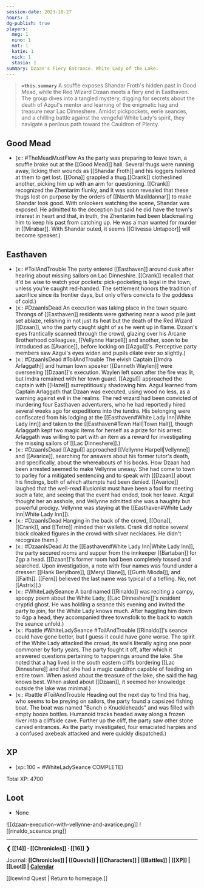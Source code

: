 ```yaml
---
session-date: 2023-10-27
hours: 3
dg-publish: true
players: 
  meg: 1
  nino: 1
  mat: 1
  katie: 1
  nick: 1
  stasia: 1
summary: Dzaan's Fiery Entrance. White Lady of the Lake.
---
```


> **`=this.summary`**
> A scuffle exposes Shandar Froth's hidden past in Good Mead, while the Red Wizard Dzaan meets a fiery end in Easthaven. The group dives into a tangled mystery, digging for secrets about the death of Azgul's mentor and learning of the enigmatic hag and treasure near Lac Dinneshere. Amidst pickpockets, eerie seances, and a chilling battle against the vengeful White Lady's spirit, they navigate a perilous path toward the Cauldron of Plenty.

## Good Mead
- (x:: #TheMeadMustFlow As the party was preparing to leave town, a scuffle broke out at the [[Good Mead]] hall. Several thugs were running away, licking their wounds as [[Shandar Froth]] and his loggers hollered at them to get lost. [[Oona]] grappled a thug.[[Crank]] clotheslined another, picking him up with an arm for questioning. [[Crank]] recognized the Zhentarim flunky, and it was soon revealed that these thugs lost on purpose by the orders of [[Naerth Maxildannar]] to make Shandar look good. With onlookers watching the scene, Shandar was exposed. He admitted to the deception but said he did have the town's interest in heart and that, in truth, the Zhentarim had been blackmailing him to keep his past from catching up. He was a man wanted for murder in [[Mirabar]]. With Shandar outed, it seems [[Olivessa Untapoor]] will become speaker.)
## Easthaven
- (x:: #ToilAndTrouble The party entered [[Easthaven]] around dusk after hearing about missing sailors on Lac Dinneshire. [[Crank]] recalled that it'd be wise to watch your pockets: pick-pocketing is legal in the town, unless you're caught red-handed. The settlement honors the tradition of sacrifice since its frontier days, but only offers convicts to the goddess of cold.)
- (x:: #DzaanIsDead An execution was taking place in the town square. Throngs of [[Easthaven]] residents were gathering near a wood pile just set ablaze, relishing in not just its heat but the death of the Red Wizard [[Dzaan]], who the party caught sight of as he went up in flame. Dzaan's eyes frantically scanned through the crowd, glazing over his Arcane Brotherhood colleagues, [[Vellynne Harpell]] and another, soon to be introduced as [[Avarice]], before locking on [[Azgul]]'s. Perceptive party members saw Azgul's eyes widen and pupils dilate ever so slightly.)
- (x:: #DzaanIsDead #ToilAndTrouble The elvish Captain [[Imdra Arlaggath]] and human town speaker [[Danneth Waylen]] were overseeing [[Dzaan]]'s execution. Waylen left soon after the fire was lit, but Imdra remained with her town guard. [[Azgul]] approached the captain with [[Hazel]] surreptitiously shadowing him. Azgul learned from Captain Arlaggath that Dzaan was executed, using wood no less, as a warning against evil in the realms. The red wizard had been convicted of murdering four Easthaven adventurers, who he had reportedly hired several weeks ago for expeditions into the tundra. His belonging were confiscated from his lodging at the [[Easthaven#White Lady Inn|White Lady Inn]] and taken to the [[Easthaven#Town Hall|Town Hall]], though Arlaggath kept two magic items for herself as a prize for his arrest. Arlaggath was willing to part with an item as a reward for investigating the missing sailors of [[Lac Dinneshere]].)
- (x:: #DzaanIsDead [[Azgul]] approached [[Vellynne Harpell|Vellynne]] and [[Avarice]], searching for answers about his former tutor's death, and specifically, about the whereabouts of his books. How Dzaan had been arrested seemed to make Vellynne uneasy. She had come to town to parley for a mitigated sentencing and to speak with [[Dzaan]] about his findings, both of which attempts had been denied. [[Avarice]] laughed that the well-read illusionist must have been a fool for meeting such a fate, and seeing that the event had ended, took her leave. Azgul thought her an asshole, and Vellynne admitted she was a haughty but powerful prodigy. Vellynne was staying at the [[Easthaven#White Lady Inn|White Lady Inn]]).
- (x:: #DzaanIsDead Hanging in the back of the crowd, [[Oona]], [[Crank]], and [[Tetro]] minded their wallets. Crank did notice several black cloaked figures in the crowd with silver necklaces. He didn't recognize them.)
- (x:: #DzaanIsDead At the [[Easthaven#White Lady Inn|White Lady Inn]], the party secured rooms and supper from the innkeeper [[Bartaban]] for 2gp a head. [[Dzaan]]'s former room had been completely tossed and searched. Upon investigation, a note with four names was found under a dresser: [[Hank Berylbore]], [[Meryl Diane]], [[Gurth Miodal]], and [[Faith]]. [[Fern]] believed the last name was typical of a tiefling. No, not [[Astrix]].)
- (x:: #WhiteLadySeance A bard named [[Rinaldo]] was reciting a campy, spoopy poem about the White Lady, [[Lac Dinneshere]]'s resident cryptid ghost. He was holding a seance this evening and invited the party to join, for the White Lady knows much. After haggling him down to 4gp a head, they accompanied three townsfolk to the back to watch the seance unfold.)
- (x:: #battle #WhiteLadySeance #ToilAndTrouble [[Rinaldo]]'s seance could have gone better, but I guess it could have gone worse. The spirit of the White Lady attacked the crowd, its wails literally aging one poor commoner by forty years. The party fought it off, after which it answered questions pertaining to happenings around the lake. She noted that a hag lived in the south eastern cliffs bordering [[Lac Dinneshere]] and that she had a magic cauldron capable of feeding an entire town. When asked about the treasure of the lake, she said the hag knows best. When asked about [[Dzaan]], it seemed her knowledge outside the lake was minimal.)
- (x:: #battle #ToilAndTrouble Heading out the next day to find this hag, who seems to be preying on sailors, the party found a capsized fishing boat. The boat was named "Bunch o Knuckleheads" and was filled with empty booze bottles. Humanoid tracks headed away along a frozen river into a cliffside cave. Further up the cliff, the party saw other stone carved entrances. As the party investigated, four emaciated harpies and a confused axebeak attacked and were quickly dispatched.)

## XP
- (xp::100 ~ #WhiteLadySeance COMPLETE)

Total XP: 4700

## Loot
- None


![[dzaan-execution-with-vellynne-and-avarice.png]]
![[rinaldo_sceance.png]]

---
**❮ [[14]] · [[Chronicles]] ·  [[16]] ❯**

Journal: **[[Chronicles]] | [[Quests]] |  [[Characters]] | [[Battles]] | [[XP]] | [[Loot]] | [Calendar](https://app.fantasy-calendar.com/calendars/38f9e3f5098bac1f655a4fb4241f35eb)**

[[Icewind Quest | Return to homepage.]]

